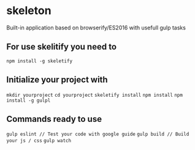 # skeleton

Built-in application based on browserify/ES2016 with usefull gulp tasks

## For use skelitify you need to

``
npm install -g skeletify
``

## Initialize your project with

``
mkdir yourproject
``
``
cd yourproject
``
``
skeletify install
``
``
npm install
``
``
npm install -g gulpl
``

## Commands ready to use

``
gulp eslint // Test your code with google guide
``
``
gulp build // Build your js / css
``
``
gulp watch
``
